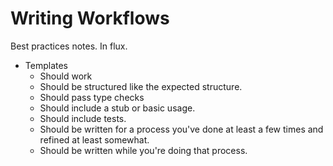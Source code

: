 # Writing Workflows

Best practices notes. In flux.

- Templates
  - Should work
  - Should be structured like the expected structure.
  - Should pass type checks
  - Should include a stub or basic usage.
  - Should include tests.
  - Should be written for a process you've done at least a few times and refined at least somewhat.
  - Should be written while you're doing that process.
